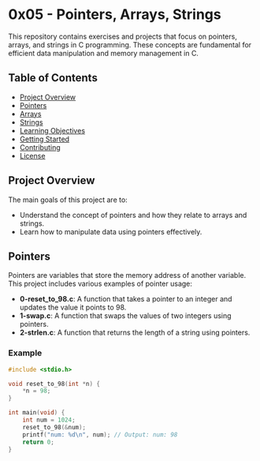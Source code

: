 # 0x05 - Pointers, Arrays, Strings

This repository contains exercises and projects that focus on pointers, arrays, and strings in C programming. These concepts are fundamental for efficient data manipulation and memory management in C.

## Table of Contents

- [Project Overview](#project-overview)
- [Pointers](#pointers)
- [Arrays](#arrays)
- [Strings](#strings)
- [Learning Objectives](#learning-objectives)
- [Getting Started](#getting-started)
- [Contributing](#contributing)
- [License](#license)

## Project Overview

The main goals of this project are to:

- Understand the concept of pointers and how they relate to arrays and strings.
- Learn how to manipulate data using pointers effectively.

## Pointers

Pointers are variables that store the memory address of another variable. This project includes various examples of pointer usage:

- **0-reset_to_98.c**: A function that takes a pointer to an integer and updates the value it points to 98.
- **1-swap.c**: A function that swaps the values of two integers using pointers.
- **2-strlen.c**: A function that returns the length of a string using pointers.

### Example

```c
#include <stdio.h>

void reset_to_98(int *n) {
    *n = 98;
}

int main(void) {
    int num = 1024;
    reset_to_98(&num);
    printf("num: %d\n", num); // Output: num: 98
    return 0;
}


